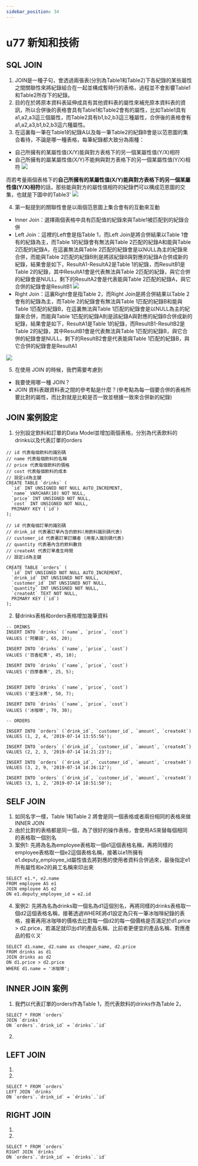 ```yaml
---
sidebar_position: 34
---
```


# u77 新知和技術 

## SQL JOIN
1. JOIN是一種子句，會透過兩張表(分別為Table1和Table2)下各紀錄的某些屬性之間關聯性來將紀錄組合在一起並構成暫時行的表格，過程並不會影響Table1和Table2所存下的紀錄。
2. 目的在於將原本資料表延伸成具有其他資料表的屬性來補充原本資料表的資訊，所以合併後的表格會具有Table1和Table2會有的屬性，比如Table1具有a1,a2,a3這三個屬性，而Table2具有b1,b2,b3這三種屬性，合併後的表格會有a1,a2,a3,b1,b2,b3這六種屬性。
3. 在這裏每一筆在Table1的紀錄A以及每一筆Table2的紀錄B會是以范恩圖的集合看待，不論是哪一種表格，每筆紀錄都大致分為兩種：
  - 自己所擁有的某屬性值(X/Y)能與對方表格下的另一個某屬性值(Y/X)相符
  - 自己所擁有的屬某屬性值(X/Y)不能夠與對方表格下的另一個某屬性值(Y/X)相符
![](https://res.cloudinary.com/dqfxgtyoi/image/upload/v1642362081/blog/database/join/table1table2_vaw5ge.png)

而若考量兩個表格下的**自己所擁有的某屬性值(X/Y)能與對方表格下的另一個某屬性值(Y/X)相符**的話，那些能與對方的屬性值相符的紀錄們可以構成范恩圖的交集，也就是下圖中的Table3'
![](https://res.cloudinary.com/dqfxgtyoi/image/upload/v1642362419/blog/database/join/intersectionTables_fblo1j.png)

4. 第一點提到的關聯性會是以兩個范恩圖上集合會有的互動來互動
  - Inner Join：選擇兩個表格中具有匹配值的紀錄來與Table1被匹配到的紀錄合併
  - Left Join：這裡的Left會是指Table 1，而Left Join是將合併結果以Table 1會有的紀錄為主，而Table 1的紀錄會有無法與Table 2匹配的紀錄A和能與Table 2匹配的紀錄A，在這裏無法與Table 2匹配的紀錄會是以NULL為主的紀錄來合併，而能與Table 2匹配的紀錄B則是將該紀錄B與對應的紀錄A合併成新的紀錄，結果會是如下，ResultA1-ResultA2是Table 1的紀錄，而ResultB1是Table 2的紀錄，其中ResultA1會是代表無法與Table 2匹配的紀錄，與它合併的紀錄會是NULL，剩下的ResultA2會是代表能與Table 2匹配的紀錄A，與它合併的紀錄會是ResultB1
  ![](https://res.cloudinary.com/dqfxgtyoi/image/upload/v1642410341/blog/database/join/leftJoinResult_zec9kn.png)
  - Right Join：這裏Right會是指Table 2，而Right Join是將合併結果以Table 2會有的紀錄為主，而Table 2的紀錄會有無法與Table 1匹配的紀錄B和能與Table 1匹配的紀錄B，在這裏無法與Table 1匹配的紀錄會是以NULL為主的紀錄來合併，而能與Table 1匹配的紀錄A則是該紀錄A與對應的紀錄B合併成新的紀錄，結果會是如下，ResultA1是Table 1的紀錄，而ResultB1-ResultB2是Table 2的紀錄，其中ResultB1會是代表無法與Table 1匹配的紀錄B，與它合併的紀錄會是NULL，剩下的ResultB2會是代表能與Table 1匹配的紀錄B，與它合併的紀錄會是ResultA1

  ![](https://res.cloudinary.com/dqfxgtyoi/image/upload/v1642410246/blog/database/join/rightJoinResult_gyrgjk.png)
 
5. 在使用 JOIN 的時候，我們需要考慮到
  - 我要使用哪一種 JOIN？
  - JOIN 資料表跟資料表之間的參考點是什麼？(參考點為每一個要合併的表格所要比對的屬性，而比對就是比較是否一致並根據一致來合併新的紀錄)


## JOIN 案例設定
1. 分別設定飲料和訂單的Data Model並增加兩個表格，分別為代表飲料的drinks以及代表訂單的orders

```
// id 代表每個飲料的識別碼
// name 代表每個飲料的名稱
// price 代表每個飲料的價格
// cost 代表每個飲料的成本
// 設定id為主鍵
CREATE TABLE `drinks` (
  `id` INT UNSIGNED NOT NULL AUTO_INCREMENT,
  `name` VARCHAR(10) NOT NULL,
  `price` INT UNSIGNED NOT NULL,
  `cost` INT UNSIGNED NOT NULL,
  PRIMARY KEY (`id`)
);

// id 代表每個訂單的識別碼
// drink_id 代表著訂單內含的飲料(用飲料識別碼代表)
// customer_id 代表著訂單訂購者 (用客人識別碼代表)
// quantity 代表著內含的飲料數目
// createAt 代表訂單產生時間
// 設定id為主鍵

CREATE TABLE `orders` (
  `id` INT UNSIGNED NOT NULL AUTO_INCREMENT,
  `drink_id` INT UNSIGNED NOT NULL,
  `customer_id` INT UNSIGNED NOT NULL,
  `quantity` INT UNSIGNED NOT NULL,
  `createAt` TEXT NOT NULL,
  PRIMARY KEY (`id`)
);
```

2. 替drinks表格和orders表格增加幾筆資料

```
-- DRINKS
INSERT INTO `drinks` (`name`, `price`, `cost`)
VALUES ('阿華田', 65, 20);

INSERT INTO `drinks` (`name`, `price`, `cost`)
VALUES ('百香紅茶', 45, 10);

INSERT INTO `drinks` (`name`, `price`, `cost`)
VALUES ('四季春茶', 25, 5);


INSERT INTO `drinks` (`name`, `price`, `cost`)
VALUES ('愛玉冰茶', 50, 7);

INSERT INTO `drinks` (`name`, `price`, `cost`)
VALUES ('冰咖啡', 70, 30);

-- ORDERS

INSERT INTO `orders` (`drink_id`, `customer_id`, `amount`, `createAt`)
VALUES (1, 2, 4, '2019-07-14 13:55:56');

INSERT INTO `orders` (`drink_id`, `customer_id`, `amount`, `createAt`)
VALUES (2, 2, 3, '2019-07-14 14:21:23');

INSERT INTO `orders` (`drink_id`, `customer_id`, `amount`, `createAt`)
VALUES (3, 2, 9, '2019-07-14 14:26:12');

INSERT INTO `orders` (`drink_id`, `customer_id`, `amount`, `createAt`)
VALUES (3, 1, 2, '2019-07-14 18:51:50');
```

## SELF JOIN
1. 如同名字一樣，Table 1和Table 2 將會是同一個表格或者兩份相同的表格來做INNER JOIN
2. 由於比對的表格都是同一個，為了很好的操作表格，會使用AS來替每個相同的表格取一個別名
3. 案例1: 先將為名為employee表格取一個e1這個表格名稱，再將同樣的employee表格取一個e2這個表格名稱，接著以e1所擁有e1.deputy_employee_id屬性值去將對應的使用者資料合併過來，最後指定e1所有屬性和e2的員工名稱來印出來
```
SELECT e1.*, e2.name
FROM employee AS e1
JOIN employee AS e2
ON e1.deputy_employee_id = e2.id
```
4. 案例2: 先將為名為drinks取一個名為d1這個別名，再將同樣的drinks表格取一個d2這個表格名稱，接著透過WHERE將d1設定為只有一筆冰咖啡紀錄的表格，接著再用冰咖啡的價格去比對每一個d2的每一個價格是否滿足於d1.price > d2.price，若滿足就印出d1的產品名稱、比前者更便宜的產品名稱、對應產品的假ㄍㄡˊ
```
SELECT d1.name, d2.name as cheaper_name, d2.price
FROM drinks as d1
JOIN drinks as d2
ON d1.price > d2.price
WHERE d1.name = '冰咖啡';
```

## INNER JOIN 案例

1. 我們以代表訂單的orders作為Table 1，而代表飲料的drinks作為Table 2， 
```
SELECT * FROM `orders`
JOIN `drinks`
ON `orders`.`drink_id` = `drinks`.`id`
```
2. 

## LEFT JOIN
1. 



2. 
```
SELECT * FROM `orders`
LEFT JOIN `drinks` 
ON `orders`.`drink_id` = `drinks`.`id`
```





## RIGHT JOIN

1. 


2. 

```
SELECT * FROM `orders`
RIGHT JOIN `drinks` 
ON `orders`.`drink_id` = `drinks`.`id`
```